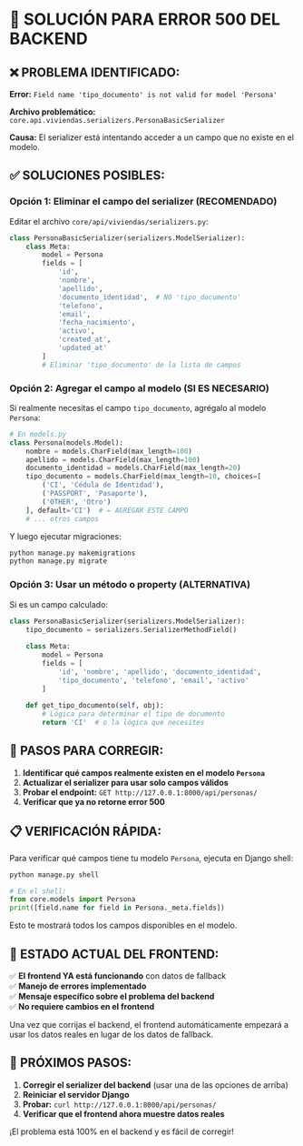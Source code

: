 # 🚨 SOLUCIÓN PARA ERROR 500 DEL BACKEND

## ❌ **PROBLEMA IDENTIFICADO:**

**Error:** `Field name 'tipo_documento' is not valid for model 'Persona'`

**Archivo problemático:** `core.api.viviendas.serializers.PersonaBasicSerializer`

**Causa:** El serializer está intentando acceder a un campo que no existe en el modelo.

## ✅ **SOLUCIONES POSIBLES:**

### **Opción 1: Eliminar el campo del serializer (RECOMENDADO)**

Editar el archivo `core/api/viviendas/serializers.py`:

```python
class PersonaBasicSerializer(serializers.ModelSerializer):
    class Meta:
        model = Persona
        fields = [
            'id',
            'nombre', 
            'apellido',
            'documento_identidad',  # NO 'tipo_documento'
            'telefono',
            'email',
            'fecha_nacimiento',
            'activo',
            'created_at',
            'updated_at'
        ]
        # Eliminar 'tipo_documento' de la lista de campos
```

### **Opción 2: Agregar el campo al modelo (SI ES NECESARIO)**

Si realmente necesitas el campo `tipo_documento`, agrégalo al modelo `Persona`:

```python
# En models.py
class Persona(models.Model):
    nombre = models.CharField(max_length=100)
    apellido = models.CharField(max_length=100)
    documento_identidad = models.CharField(max_length=20)
    tipo_documento = models.CharField(max_length=10, choices=[
        ('CI', 'Cédula de Identidad'),
        ('PASSPORT', 'Pasaporte'),
        ('OTHER', 'Otro')
    ], default='CI')  # ← AGREGAR ESTE CAMPO
    # ... otros campos
```

Y luego ejecutar migraciones:
```bash
python manage.py makemigrations
python manage.py migrate
```

### **Opción 3: Usar un método o property (ALTERNATIVA)**

Si es un campo calculado:

```python
class PersonaBasicSerializer(serializers.ModelSerializer):
    tipo_documento = serializers.SerializerMethodField()
    
    class Meta:
        model = Persona
        fields = [
            'id', 'nombre', 'apellido', 'documento_identidad',
            'tipo_documento', 'telefono', 'email', 'activo'
        ]
    
    def get_tipo_documento(self, obj):
        # Lógica para determinar el tipo de documento
        return 'CI'  # o la lógica que necesites
```

## 🔧 **PASOS PARA CORREGIR:**

1. **Identificar qué campos realmente existen en el modelo `Persona`**
2. **Actualizar el serializer para usar solo campos válidos**
3. **Probar el endpoint:** `GET http://127.0.0.1:8000/api/personas/`
4. **Verificar que ya no retorne error 500**

## 📋 **VERIFICACIÓN RÁPIDA:**

Para verificar qué campos tiene tu modelo `Persona`, ejecuta en Django shell:

```python
python manage.py shell

# En el shell:
from core.models import Persona
print([field.name for field in Persona._meta.fields])
```

Esto te mostrará todos los campos disponibles en el modelo.

## 🎯 **ESTADO ACTUAL DEL FRONTEND:**

✅ **El frontend YA está funcionando** con datos de fallback  
✅ **Manejo de errores implementado**  
✅ **Mensaje específico sobre el problema del backend**  
✅ **No requiere cambios en el frontend**  

Una vez que corrijas el backend, el frontend automáticamente empezará a usar los datos reales en lugar de los datos de fallback.

## 🚀 **PRÓXIMOS PASOS:**

1. **Corregir el serializer del backend** (usar una de las opciones de arriba)
2. **Reiniciar el servidor Django**
3. **Probar:** `curl http://127.0.0.1:8000/api/personas/` 
4. **Verificar que el frontend ahora muestre datos reales**

¡El problema está 100% en el backend y es fácil de corregir!